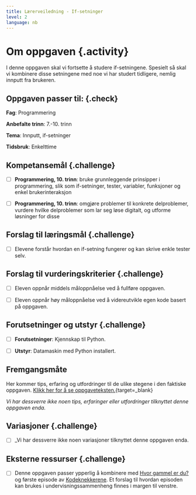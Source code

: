 ```yaml
---
title: Lærerveiledning - If-setninger
level: 2
language: nb
---
```



# Om oppgaven {.activity}

I denne oppgaven skal vi fortsette å studere if-setningene. Spesielt så skal vi
kombinere disse setningene med noe vi har studert tidligere, nemlig innputt fra
brukeren.

## Oppgaven passer til: {.check}

 __Fag__: Programmering

 __Anbefalte trinn__: 7.-10. trinn

 __Tema__: Innputt, if-setninger

 __Tidsbruk__: Enkelttime

## Kompetansemål {.challenge}

- [ ] __Programmering, 10. trinn__: bruke grunnleggende prinsipper i
      programmering, slik som if-setninger, tester, variabler, funksjoner og
      enkel brukerinteraksjon

- [ ] __Programmering, 10. trinn__: omgjøre problemer til konkrete delproblemer,
      vurdere hvilke delproblemer som lar seg løse digitalt, og utforme
      løsninger for disse

## Forslag til læringsmål {.challenge}

- [ ]  Elevene forstår hvordan en if-setning fungerer og kan skrive enkle tester
       selv.

## Forslag til vurderingskriterier {.challenge}

- [ ] Eleven oppnår middels måloppnåelse ved å fullføre oppgaven.

- [ ] Eleven oppnår høy måloppnåelse ved å videreutvikle egen kode basert på oppgaven. 

 
## Forutsetninger og utstyr {.challenge}

- [ ]  __Forutsetninger__: Kjennskap til Python.

- [ ]  __Utstyr__: Datamaskin med Python installert.

## Fremgangsmåte

 Her kommer tips, erfaring og utfordringer til de ulike stegene i den faktiske
 oppgaven. [Klikk her for å se
 oppgaveteksten.](../if-setninger/if-setninger.html){target=_blank}

 _Vi har dessverre ikke noen tips, erfaringer eller utfordringer tilknyttet denne oppgaven enda._

## Variasjoner {.challenge}

- [ ]  _Vi har dessverre ikke noen variasjoner tilknyttet denne oppgaven enda.

## Eksterne ressurser {.challenge}

- [ ] Denne oppgaven passer ypperlig å kombinere med [Hvor gammel er
      du?](http://oppgaver.kidsakoder.no/python/hvor_gammel_er_du/hvor_gammel_er_du.html)
      og første episode av
      [Kodeknekkerene](https://www.nrk.no/skole/xl/kodeknekkerne-1.13033753#Episode%201:%20Hvis/ellers).
      Et forslag til hvordan episoden kan brukes i undervisningssammenheng
      finnes i margen til venstre.

